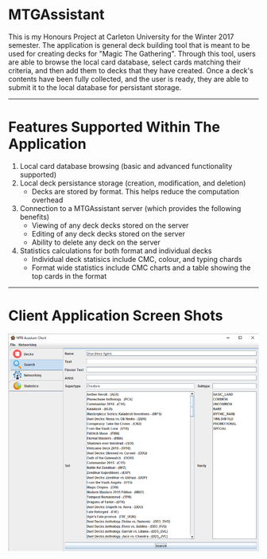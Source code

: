 # MTGAssistant

This is my Honours Project at Carleton University for the Winter 2017 semester. The application is general deck building tool that is meant to be used for creating decks for "Magic The Gathering". Through this tool, users are able to browse the local card database, select cards matching their criteria, and then add them to decks that they have created. Once a deck's contents have been fully collected, and the user is ready, they are able to submit it to the local database for persistant storage.

----

# Features Supported Within The Application
1. Local card database browsing (basic and advanced functionality supported)
2. Local deck persistance storage (creation, modification, and deletion)
	* Decks are stored by format. This helps reduce the computation overhead
3. Connection to a MTGAssistant server (which provides the following benefits)
	* Viewing of any deck decks stored on the server
	* Editing of any deck decks stored on the server
	* Ability to delete any deck on the server
4. Statistics calculations for both format and individual decks
	* Individual deck statisics include CMC, colour, and typing chards
    * Format wide statistics include CMC charts and a table showing the top cards in the format
    
--- 
# Client Application Screen Shots
![alt text](https://github.com/mitchhird/MTGAssistant/raw/master/external_resources/screencaps/advanced_search_shot.png "Advanced Search Screenshot")
    

